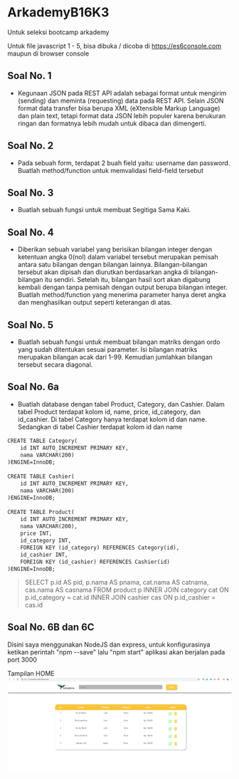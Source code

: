 # ArkademyB16K3
Untuk seleksi bootcamp arkademy

Untuk file javascript 1 - 5, bisa dibuka / dicoba di https://es6console.com maupun di browser console

## Soal No. 1
* Kegunaan JSON pada REST API adalah sebagai format untuk mengirim (sending) dan meminta (requesting) data pada REST API. Selain JSON format data transfer bisa berupa XML (eXtensible Markup Language) dan plain text, tetapi format data JSON lebih populer karena berukuran ringan dan formatnya lebih mudah untuk dibaca dan dimengerti.
## Soal No. 2
* Pada sebuah form, terdapat 2 buah field yaitu: username dan password. Buatlah method/function untuk memvalidasi field-field tersebut
## Soal No. 3
* Buatlah sebuah fungsi untuk membuat Segitiga Sama Kaki.
## Soal No. 4
* Diberikan sebuah variabel yang berisikan bilangan integer dengan ketentuan angka 0(nol) dalam variabel tersebut merupakan pemisah antara satu bilangan dengan bilangan lainnya. Bilangan-bilangan tersebut akan dipisah dan diurutkan berdasarkan angka di bilangan-bilangan itu sendiri. Setelah itu, bilangan hasil sort akan digabung kembali dengan tanpa pemisah dengan output berupa bilangan integer. Buatlah method/function yang menerima parameter hanya deret angka dan menghasilkan output seperti keterangan di atas. 
## Soal No. 5
* Buatlah sebuah fungsi untuk membuat bilangan matriks dengan ordo yang sudah ditentukan sesuai parameter. Isi bilangan matriks merupakan bilangan acak dari 1-99. Kemudian jumlahkan bilangan tersebut secara diagonal.

## Soal No. 6a
* Buatlah database dengan tabel Product, Category, dan Cashier. Dalam tabel Product terdapat kolom id, name, price,  id_category, dan id_cashier. Di tabel Category hanya terdapat kolom id dan name. Sedangkan di tabel Cashier terdapat kolom id dan name
```
CREATE TABLE Category(
    id INT AUTO_INCREMENT PRIMARY KEY,
    nama VARCHAR(200)
)ENGINE=InnoDB;

CREATE TABLE Cashier(
    id INT AUTO_INCREMENT PRIMARY KEY,
    nama VARCHAR(200)
)ENGINE=InnoDB;

CREATE TABLE Product(
    id INT AUTO_INCREMENT PRIMARY KEY,
    nama VARCHAR(200),
    price INT,
    id_category INT,
    FOREIGN KEY (id_category) REFERENCES Category(id),
    id_cashier INT,
    FOREIGN KEY (id_cashier) REFERENCES Cashier(id)
)ENGINE=InnoDB;
```

>SELECT p.id AS pid, p.nama AS pnama, cat.nama AS catnama, cas.nama AS casnama FROM product p INNER JOIN category cat ON p.id_category = cat.id INNER JOIN cashier cas ON p.id_cashier = cas.id

## Soal No. 6B dan 6C
Disini saya menggunakan NodeJS dan express,
untuk konfigurasinya ketikan perintah "npm --save" lalu "npm start" aplikasi akan berjalan pada port 3000

Tampilan HOME
  ![tampilan home](https://github.com/Lukman-Hadi/ArkademyB16K3/blob/master/ss.png)

